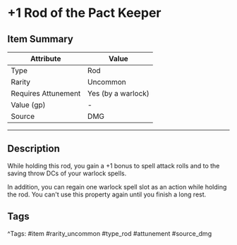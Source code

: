 # +1 Rod of the Pact Keeper

## Item Summary

| Attribute            | Value                        |
|----------------------|------------------------------|
| Type                 | Rod |
| Rarity               | Uncommon             |
| Requires Attunement  | Yes (by a warlock)                |
| Value (gp)           | -    |
| Source               | DMG |

---

## Description

While holding this rod, you gain a +1 bonus to spell attack rolls and to the saving throw DCs of your warlock spells.

In addition, you can regain one warlock spell slot as an action while holding the rod. You can't use this property again until you finish a long rest.

## Tags

^Tags: #item #rarity_uncommon #type_rod #attunement #source_dmg